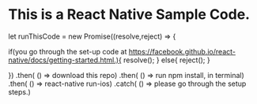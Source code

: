 # This is a React Native Sample Code.

let runThisCode = new Promise((resolve,reject) => {

  if(you go through the set-up code at https://facebook.github.io/react-native/docs/getting-started.html.){
    resolve();
  }
  else{
    reject();
  }
  
})
.then( () => download this repo)
.then( () => run npm install, in terminal)
.then( () => react-native run-ios)
.catch( () => please go through the setup steps.)
